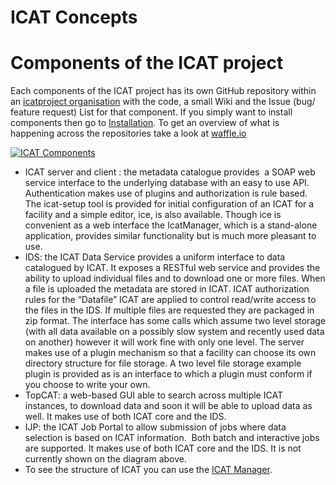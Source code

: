 # ICAT Concepts

# Components of the ICAT project

Each components of the ICAT project has its own GitHub repository within an [icatproject organisation](https://github.com/icatproject) with the code, a small Wiki and the Issue \(bug/ feature request\) List for that component. If you simply want to install components then go to [Installation](http://icatproject.org/installation/). To get an overview of what is happening across the repositories take a look at [waffle.io](https://waffle.io/icatproject/icat.server)

[![](http://icatproject.org/wp-content/uploads/2014/06/ICAT-Components.png "ICAT Components")](http://icatproject.org/wp-content/uploads/2014/06/ICAT-Components.png)

* ICAT server and client : the metadata catalogue provides  a SOAP web service interface to the underlying database with an easy to use API. Authentication makes use of plugins and authorization is rule based. The icat-setup tool is provided for initial configuration of an ICAT for a facility and a simple editor, ice, is also available. Though ice is convenient as a web interface the IcatManager, which is a stand-alone application, provides similar functionality but is much more pleasant to use.
* IDS: the ICAT Data Service provides a uniform interface to data catalogued by ICAT. It exposes a RESTful web service and provides the ability to upload individual files and to download one or more files. When a file is uploaded the metadata are stored in ICAT. ICAT authorization rules for the “Datafile” ICAT are applied to control read/write access to the files in the IDS. If multiple files are requested they are packaged in zip format. The interface has some calls which assume two level storage \(with all data available on a possibly slow system and recently used data on another\) however it will work fine with only one level. The server makes use of a plugin mechanism so that a facility can choose its own directory structure for file storage. A two level file storage example plugin is provided as is an interface to which a plugin must conform if you choose to write your own.
* TopCAT: a web-based GUI able to search across multiple ICAT instances, to download data and soon it will be able to upload data as well. It makes use of both ICAT core and the IDS.
* IJP: the ICAT Job Portal to allow submission of jobs where data selection is based on ICAT information.  Both batch and interactive jobs are supported. It makes use of both ICAT core and the IDS. It is not currently shown on the diagram above.
* To see the structure of ICAT you can use the [ICAT Manager](https://icatproject.org/user-documentation/icat-manager/).



